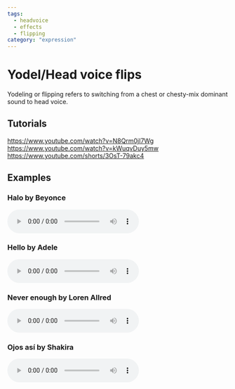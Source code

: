```yaml
---
tags:
  - headvoice
  - effects
  - flipping
category: "expression"
---
```


# Yodel/Head voice flips

Yodeling or flipping refers to switching from a chest or chesty-mix dominant sound to head voice. 

## Tutorials
https://www.youtube.com/watch?v=N8Qrm0jI7Wg
https://www.youtube.com/watch?v=kWuqvDuy5mw
https://www.youtube.com/shorts/3OsT-79akc4

## Examples

### Halo by Beyonce
![](Beyoncé%20-%20Halo-[AudioTrimmer.com].mp3)

### Hello by Adele
![](Adele%20-%20Hello.mp3)

### Never enough by Loren Allred
![](The%20Greatest%20Showman%20-%20Never%20Enough%20Lyric%20Video%20(1)-[AudioTrimmer.com].mp3)

### Ojos así by Shakira
![](Shakira%20-%20Ojos%20Así%20(Official%20HD%20Video)-[AudioTrimmer.com].mp3)




